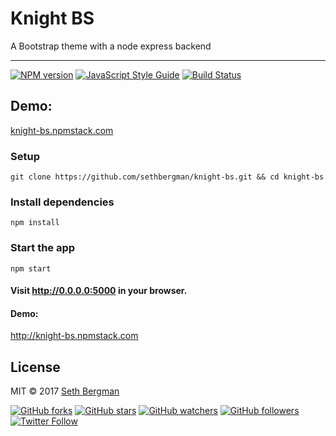 # Knight BS

A Bootstrap theme with a node express backend

--------------------------------------------------------------------------------

[![NPM version][npm-image]][npm-url] [![JavaScript Style Guide](https://img.shields.io/badge/code_style-standard-brightgreen.svg)](https://standardjs.com) [![Build Status](https://travis-ci.org/sethbergman/knight-bs.svg?branch=master)](https://travis-ci.org/sethbergman/knight-bs)


## Demo:

[knight-bs.npmstack.com](http://knight-bs.npmstack.com)

### Setup

```
git clone https://github.com/sethbergman/knight-bs.git && cd knight-bs
```

### Install dependencies

```
npm install
```

### Start the app

```
npm start
```

#### Visit <http://0.0.0.0:5000> in your browser.

#### Demo:

<http://knight-bs.npmstack.com>

## License

MIT © 2017 [Seth Bergman](sethbergman.com)

[npm-image]: https://badge.fury.io/js/knight-bs.svg
[npm-url]: https://npmjs.org/package/knight-bs

[![GitHub forks](https://img.shields.io/github/forks/sethbergman/knight-bs.svg?style=social&label=Fork)](https://github.com/sethbergman/knight-bs) [![GitHub stars](https://img.shields.io/github/stars/sethbergman/knight-bs.svg?style=social&label=Star)](https://github.com/sethbergman/knight-bs) [![GitHub watchers](https://img.shields.io/github/watchers/sethbergman/knight-bs.svg?style=social&label=Watch)](https://github.com/sethbergman/knight-bs) [![GitHub followers](https://img.shields.io/github/followers/sethbergman.svg?style=social&label=Follow)](https://github.com/sethbergman/knight-bs) [![Twitter Follow](https://img.shields.io/twitter/follow/seth_bergman.svg?style=social)](https://twitter.com/seth_bergman)

